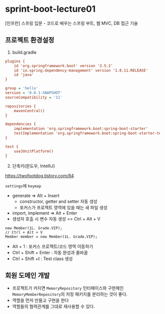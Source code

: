 # sprint-boot-lecture01
[인프런] 스프링 입문 - 코드로 배우는 스프링 부트, 웹 MVC, DB 접근 기술

## 프로젝트 환경설정

1. build.gradle

```ini
plugins {
	id 'org.springframework.boot' version '2.5.2'
	id 'io.spring.dependency-management' version '1.0.11.RELEASE'
	id 'java'
}

group = 'hello'
version = '0.0.1-SNAPSHOT'
sourceCompatibility = '11'

repositories {
	mavenCentral()
}

dependencies {
	implementation 'org.springframework.boot:spring-boot-starter'
	testImplementation 'org.springframework.boot:spring-boot-starter-test'
}

test {
	useJUnitPlatform()
}

```

2. 단축키(윈도우, IntelliJ)

https://twofootdog.tistory.com/84

`settings`에 `keymap`

- generate => Alt + Insert
  - constructor, getter and setter 자동 생성
  - 포커스가 프로젝트 영역에 있을 때는 새 파일 생성
- import, implement => Alt + Enter
- 생성자 호출 시 변수 자동 생성 => Ctrl + Alt + V 

```
new Member(1L. Grade.VIP);
// Ctrl + Alt + V
Member member = new Member(1L. Grade.VIP);
```

- Alt + 1 : 포커스 프로젝트/코드 영역 이동하기
- Ctrl + Shift + Enter : 자동 완성과 줄바꿈
- Ctrl + Shift +t : Test class 생성



## 회원 도메인 개발

- 프로젝트가 커지면 `MemoryRepository` 인터페이스와 구현체인 `MemoryMemberRepository`의 저장 패키지를 분리하는 것이 좋다. 
- 역할을 먼저 만들고 구현을 한다
- 역할들의 협력관계를 그대로 재사용할 수 있다.
